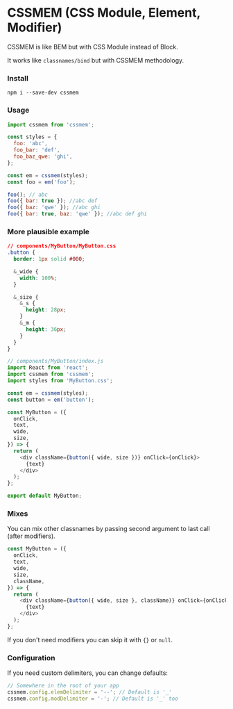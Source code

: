 # CSSMEM (CSS Module, Element, Modifier)

CSSMEM is like BEM but with CSS Module instead of Block.

It works like `classnames/bind` but with CSSMEM methodology.

### Install
```
npm i --save-dev cssmem
```

### Usage
```js
import cssmem from 'cssmem';

const styles = {
  foo: 'abc',
  foo_bar: 'def',
  foo_baz_qwe: 'ghi',
};

const em = cssmem(styles);
const foo = em('foo');

foo(); // abc
foo({ bar: true }); //abc def
foo({ baz: 'qwe' }); //abc ghi
foo({ bar: true, baz: 'qwe' }); //abc def ghi
```

### More plausible example
```css
// components/MyButton/MyButton.css
.button {
  border: 1px solid #000;

  &_wide {
    width: 100%;
  }

  &_size {
    &_s {
      height: 28px;
    }
    &_m {
      height: 36px;
    }
  }
}
```

```js
// components/MyButton/index.js
import React from 'react';
import cssmem from 'cssmem';
import styles from 'MyButton.css';

const em = cssmem(styles);
const button = em('button');

const MyButton = ({
  onClick,
  text,
  wide,
  size,
}) => {
  return (
    <div className={button({ wide, size })} onClick={onClick}>
      {text}
    </div>
  );
};

export default MyButton;
```

### Mixes
You can mix other classnames by passing second argument to last call (after modifiers).

```js
const MyButton = ({
  onClick,
  text,
  wide,
  size,
  className,
}) => {
  return (
    <div className={button({ wide, size }, className)} onClick={onClick}>
      {text}
    </div>
  );
};
```

If you don't need modifiers you can skip it with `{}` or `null`.

### Configuration
If you need custom delimiters, you can change defaults:

```js
// Somewhere in the root of your app
cssmem.config.elemDelimiter = '--'; // Default is '_'
cssmem.config.modDelimiter = '-'; // Default is '_' too
```